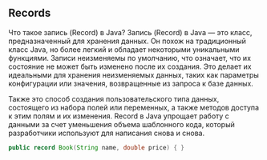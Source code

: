## Records

Что такое запись (Record) в Java?
Запись (Record) в Java — это класс, предназначенный для хранения данных. Он похож на традиционный класс Java, но более легкий и обладает некоторыми уникальными функциями. Записи неизменяемы по умолчанию, что означает, что их состояние не может быть изменено после их создания. Это делает их идеальными для хранения неизменяемых данных, таких как параметры конфигурации или значения, возвращенные из запроса к базе данных.

Также это способ создания пользовательского типа данных, состоящего из набора полей или переменных, а также методов доступа к этим полям и их изменения. Record в Java упрощает работу с данными за счет уменьшения объема шаблонного кода, который разработчики используют для написания снова и снова.

```java
public record Book(String name, double price) { }
```